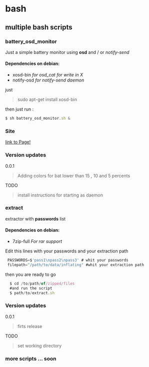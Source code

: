 # bash
## multiple bash scripts

### battery_osd_monitor

Just a simple battery monitor using **osd** and / or *notify-send*

#### Dependencies on debian:

* xosd-bin *for osd_cat for write in X*
* notify-osd *for notify-send daemon*

just
> sudo apt-get install xosd-bin

then just run :
```javascript
$ sh battery_osd_monitor.sh &
```

### Site

[link to Page!](https://ambagasdowa.github.io/bash/)

### Version updates
0.0.1
>Adding colors for bat lower than 15 , 10 and 5 percents


TODO
> install instructions for starting as daemon


### extract

extractor with **passwords** list

#### Dependencies on debian:
* 7zip-full *For rar support*

Edit this lines with your passwords and your extraction path

```javascript
 PASSWORDS=$'pass1\npass2\npass3' # whit your passwords
 filepath="/path/to/data/inflating" #whit your extraction path

```
then you are ready to go
```javascript
  $ cd /to/path/of/zipped/files
  #and run the script
  $ path/to/extract.sh
```

### Version updates
0.0.1
>firts release


TODO
> set working directory 

### more scripts ... soon
